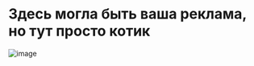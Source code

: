 # Здесь могла быть ваша реклама, но тут просто котик

![image](https://user-images.githubusercontent.com/99638973/172990457-b8b16a22-c7df-44c3-92ff-75c5d9b67a6c.png)
